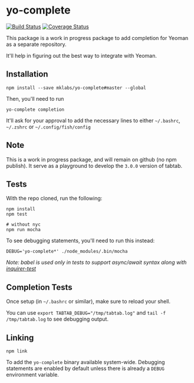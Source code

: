 # yo-complete

[![Build Status](https://travis-ci.org/mklabs/yo-complete.svg?branch=master)](https://travis-ci.org/mklabs/yo-complete)
[![Coverage Status](https://coveralls.io/repos/github/mklabs/yo-complete/badge.svg?branch=master)](https://coveralls.io/github/mklabs/yo-complete?branch=master)

This package is a work in progress package to add completion for Yeoman as a
separate repository.

It'll help in figuring out the best way to integrate with Yeoman.

## Installation

    npm install --save mklabs/yo-complete#master --global

Then, you'll need to run

    yo-complete completion

It'll ask for your approval to add the necessary lines to either `~/.bashrc`,
`~/.zshrc` or `~/.config/fish/config`

## Note

This is a work in progress package, and will remain on github (no npm publish).
It serve as a playground to develop the `3.0.0` version of tabtab.

## Tests

With the repo cloned, run the following:

    npm install
    npm test

    # without nyc
    npm run mocha

To see debugging statements, you'll need to run this instead:

    DEBUG='yo-complete*' ./node_modules/.bin/mocha

*Note: babel is used only in tests to support async/await syntax along with [inquirer-test](https://github.com/ewnd9/inquirer-test)*

## Completion Tests

Once setup (in `~/.bashrc` or similar), make sure to reload your shell.

You can use `export TABTAB_DEBUG="/tmp/tabtab.log"` and `tail -f /tmp/tabtab.log` to see debugging output.

## Linking

    npm link

To add the `yo-complete` binary available system-wide. Debugging statements are
enabled by default unless there is already a `DEBUG` environment variable.
